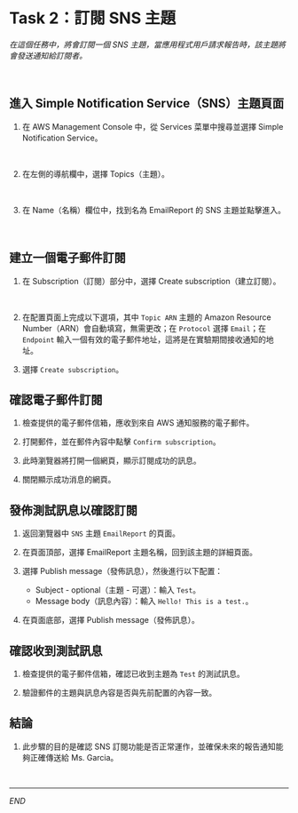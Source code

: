 # Task 2：訂閱 SNS 主題

_在這個任務中，將會訂閱一個 SNS 主題，當應用程式用戶請求報告時，該主題將會發送通知給訂閱者。_

<br>

## 進入 Simple Notification Service（SNS）主題頁面

1. 在 AWS Management Console 中，從 Services 菜單中搜尋並選擇 Simple Notification Service。

<br>

2. 在左側的導航欄中，選擇 Topics（主題）。

<br>

3. 在 Name（名稱）欄位中，找到名為 EmailReport 的 SNS 主題並點擊進入。

<br>

## 建立一個電子郵件訂閱

1. 在 Subscription（訂閱）部分中，選擇 Create subscription（建立訂閱）。

<br>

2. 在配置頁面上完成以下選項，其中 `Topic ARN` 主題的 Amazon Resource Number（ARN）會自動填寫，無需更改；在 `Protocol` 選擇 `Email`；在 `Endpoint` 輸入一個有效的電子郵件地址，這將是在實驗期間接收通知的地址。

3. 選擇 `Create subscription`。

## 確認電子郵件訂閱

1. 檢查提供的電子郵件信箱，應收到來自 AWS 通知服務的電子郵件。

2. 打開郵件，並在郵件內容中點擊 `Confirm subscription`。

3. 此時瀏覽器將打開一個網頁，顯示訂閱成功的訊息。

4. 關閉顯示成功消息的網頁。

## 發佈測試訊息以確認訂閱

1. 返回瀏覽器中 `SNS` 主題 `EmailReport` 的頁面。

2. 在頁面頂部，選擇 EmailReport 主題名稱，回到該主題的詳細頁面。

3. 選擇 Publish message（發佈訊息），然後進行以下配置：
   - Subject - optional（主題 - 可選）：輸入 `Test`。
   - Message body（訊息內容）：輸入 `Hello! This is a test.`。

4. 在頁面底部，選擇 Publish message（發佈訊息）。

## 確認收到測試訊息

1. 檢查提供的電子郵件信箱，確認已收到主題為 `Test` 的測試訊息。

2. 驗證郵件的主題與訊息內容是否與先前配置的內容一致。

## 結論

1. 此步驟的目的是確認 SNS 訂閱功能是否正常運作，並確保未來的報告通知能夠正確傳送給 Ms. Garcia。

<br>

___

_END_